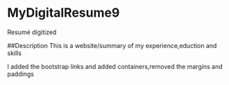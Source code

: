 # MyDigitalResume9 
Resumé digitized 

##Description 
This is a website/summary of my experience,eduction and skills 

I added the bootstrap links and added containers,removed the margins and paddings
